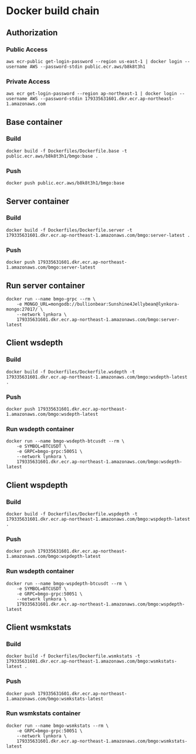# Docker build chain

## Authorization
### Public Access
```
aws ecr-public get-login-password --region us-east-1 | docker login --username AWS --password-stdin public.ecr.aws/b8k8t3h1
```
### Private Access
```
aws ecr get-login-password --region ap-northeast-1 | docker login --username AWS --password-stdin 179335631601.dkr.ecr.ap-northeast-1.amazonaws.com
```

## Base container
### Build
```
docker build -f Dockerfiles/Dockerfile.base -t public.ecr.aws/b8k8t3h1/bmgo:base .
```

### Push
```
docker push public.ecr.aws/b8k8t3h1/bmgo:base
```

## Server container
### Build
```
docker build -f Dockerfiles/Dockerfile.server -t 179335631601.dkr.ecr.ap-northeast-1.amazonaws.com/bmgo:server-latest .
```

### Push
```
docker push 179335631601.dkr.ecr.ap-northeast-1.amazonaws.com/bmgo:server-latest
```

## Run server container
```
docker run --name bmgo-grpc --rm \
    -e MONGO_URL=mongodb://bullionbear:Sunshine4Jellybean@lynkora-mongo:27017/ \
    --network lynkora \
    179335631601.dkr.ecr.ap-northeast-1.amazonaws.com/bmgo:server-latest
```

## Client wsdepth
### Build
```
docker build -f Dockerfiles/Dockerfile.wsdepth -t 179335631601.dkr.ecr.ap-northeast-1.amazonaws.com/bmgo:wsdepth-latest .
```

### Push
```
docker push 179335631601.dkr.ecr.ap-northeast-1.amazonaws.com/bmgo:wsdepth-latest 
```

### Run wsdepth container
```
docker run --name bmgo-wsdepth-btcusdt --rm \
    -e SYMBOL=BTCUSDT \
    -e GRPC=bmgo-grpc:50051 \
    --network lynkora \
    179335631601.dkr.ecr.ap-northeast-1.amazonaws.com/bmgo:wsdepth-latest
```

## Client wspdepth
### Build
```
docker build -f Dockerfiles/Dockerfile.wspdepth -t 179335631601.dkr.ecr.ap-northeast-1.amazonaws.com/bmgo:wspdepth-latest .
```

### Push
```
docker push 179335631601.dkr.ecr.ap-northeast-1.amazonaws.com/bmgo:wspdepth-latest 
```

### Run wsdepth container
```
docker run --name bmgo-wspdepth-btcusdt --rm \
    -e SYMBOL=BTCUSDT \
    -e GRPC=bmgo-grpc:50051 \
    --network lynkora \
    179335631601.dkr.ecr.ap-northeast-1.amazonaws.com/bmgo:wspdepth-latest
```

## Client wsmkstats
### Build
```
docker build -f Dockerfiles/Dockerfile.wsmkstats -t 179335631601.dkr.ecr.ap-northeast-1.amazonaws.com/bmgo:wsmkstats-latest .
```

### Push
```
docker push 179335631601.dkr.ecr.ap-northeast-1.amazonaws.com/bmgo:wsmkstats-latest 
```

### Run wsmkstats container
```
docker run --name bmgo-wsmkstats --rm \
    -e GRPC=bmgo-grpc:50051 \
    --network lynkora \
    179335631601.dkr.ecr.ap-northeast-1.amazonaws.com/bmgo:wsmkstats-latest
```



